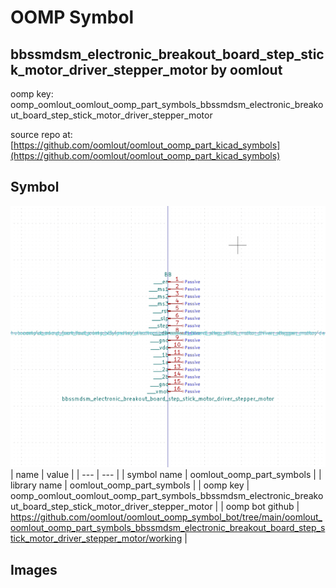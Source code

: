 # OOMP Symbol  
## bbssmdsm_electronic_breakout_board_step_stick_motor_driver_stepper_motor  by oomlout  
  
oomp key: oomp_oomlout_oomlout_oomp_part_symbols_bbssmdsm_electronic_breakout_board_step_stick_motor_driver_stepper_motor  
  
source repo at: [https://github.com/oomlout/oomlout_oomp_part_kicad_symbols](https://github.com/oomlout/oomlout_oomp_part_kicad_symbols)  
## Symbol  
  
[![working.png](working_600.png)](working.png)  
| name | value | 
| --- | --- | 
| symbol name | oomlout_oomp_part_symbols | 
| library name | oomlout_oomp_part_symbols | 
| oomp key | oomp_oomlout_oomlout_oomp_part_symbols_bbssmdsm_electronic_breakout_board_step_stick_motor_driver_stepper_motor | 
| oomp bot github | https://github.com/oomlout/oomlout_oomp_symbol_bot/tree/main/oomlout_oomlout_oomp_part_symbols_bbssmdsm_electronic_breakout_board_step_stick_motor_driver_stepper_motor/working | 
## Images  
